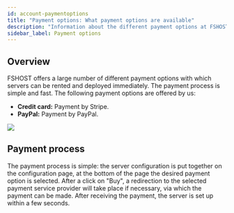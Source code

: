 ```yaml
---
id: account-paymentoptions
title: "Payment options: What payment options are available"
description: "Information about the different payment options at FSHOST PayPal and Stripe - fshost.me documentation"
sidebar_label: Payment options
---
```


## Overview
FSHOST offers a large number of different payment options with which servers can be rented and deployed immediately. The payment process is simple and fast. The following payment options are offered by us:
* **Credit card:** Payment by Stripe.
* **PayPal:** Payment by PayPal.

![](https://wiki2.mrc4t.xyz/img/123.png)


## Payment process
The payment process is simple: the server configuration is put together on the configuration page, at the bottom of the page the desired payment option is selected. After a click on "Buy", a redirection to the selected payment service provider will take place if necessary, via which the payment can be made. After receiving the payment, the server is set up within a few seconds.
